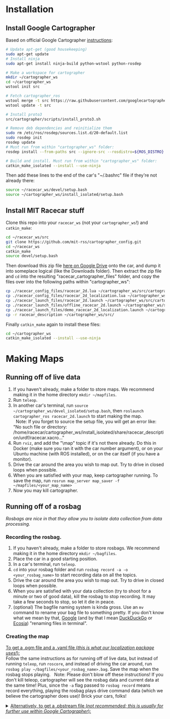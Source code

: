 # Installation

## Install Google Cartographer

Based on official Google Cartographer [instructions](https://google-cartographer-ros.readthedocs.io/en/latest/compilation.html):
```bash
# Update apt-get (good housekeeping)
sudo apt-get update
# Install ninja
sudo apt-get install ninja-build python-wstool python-rosdep

# Make a workspace for cartographer
mkdir ~/cartographer_ws
cd ~/cartographer_ws
wstool init src

# Fetch cartographer_ros
wstool merge -t src https://raw.githubusercontent.com/googlecartographer/cartographer_ros/master/cartographer_ros.rosinstall
wstool update -t src

# Install proto3
src/cartographer/scripts/install_proto3.sh

# Remove deb dependencies and reinitialize them
sudo rm /etc/ros/rosdep/sources.list.d/20-default.list
sudo rosdep init
rosdep update
# Must run from within "cartographer_ws" folder:
rosdep install --from-paths src --ignore-src --rosdistro=${ROS_DISTRO} -y

# Build and install. Must run from within "cartographer_ws" folder:
catkin_make_isolated --install --use-ninja
```

Then add these lines to the end of the car's "~/.bashrc" file if they're not already there:
```bash
source ~/racecar_ws/devel/setup.bash
source ~/cartographer_ws/install_isolated/setup.bash
``` 

## Install MIT Racecar stuff

Clone this repo into your `racecar_ws` (not your `cartographer_ws`!) and `catkin_make`:
```bash
cd ~/racecar_ws/src
git clone https://github.com/mit-rss/cartographer_config.git
cd ~/racecar_ws
catkin_make
source devel/setup.bash
```
Then download this zip file [here on Google Drive](https://drive.google.com/file/d/1a71YjMlLNQapo6Cs3l7ezS-TKVErK0Gs/) onto the car, and dump it into someplace logical (like the Downloads folder). Then extract the zip file and `cd` into the resulting "racecar_cartographer_files" folder, and copy the files over into the following paths within "cartographer_ws":
```bash
cp ./racecar_config_files/racecar_2d.lua ~/cartographer_ws/src/cartographer_ros/cartographer_ros/configuration_files/racecar_2d.lua
cp ./racecar_config_files/racecar_2d_localization.lua ~/cartographer_ws/src/cartographer_ros/cartographer_ros/configuration_files/racecar_2d_localization.lua
cp ./racecar_launch_files/racecar_2d.launch ~/cartographer_ws/src/cartographer_ros/cartographer_ros/launch/racecar_2d.launch
cp ./racecar_launch_files/offline_racecar_2d.launch ~/cartographer_ws/src/cartographer_ros/cartographer_ros/launch/offline_racecar_2d.launch
cp ./racecar_launch_files/demo_racecar_2d_localization.launch ~/cartographer_ws/src/cartographer_ros/cartographer_ros/launch/racecar_2d_localization.launch
cp -r racecar_description ~/cartographer_ws/src/
```
Finally `catkin_make` again to install these files:
```bash
cd ~/cartographer_ws
catkin_make_isolated --install --use-ninja
```
# Making Maps
## Running off of live data
1. If you haven't already, make a folder to store maps. We recommend making it in the home directory `mkdir ~/mapfiles`.
2. Run `teleop`.
4. In another car's terminal, run `source ~/cartographer_ws/devel_isolated/setup.bash`, then `roslaunch cartographer_ros racecar_2d.launch` to start making the map.<br>
&nbsp;&nbsp;Note: If you forget to source the setup file, you will get an error like: "No such file or directory: /home/racecar/cartographer_ws/install_isolated/share/racecar_description/urdf/racecar.xacro..."
5. Run `rviz`, and add the "\map" topic if it's not there already. Do this in Docker (make sure you ran it with the car number argument), or on your Ubuntu machine (with ROS installed), or on the car itself (if you have a monitor).
6. Drive the car around the area you wish to map out. Try to drive in closed loops when possible.
7. When you are satisfied with your map, keep cartographer running. To save the map, run `rosrun map_server map_saver -f ~/mapfiles/<your_map_name>`
8. Now you may kill cartographer.

## Running off of a rosbag
*Rosbags are nice in that they allow you to isolate data collection from data processing.*
### Recording the rosbag.

1. If you haven't already, make a folder to store rosbags. We recommend making it in the home directory `mkdir ~/bagfiles`.
2. Place the car in a good starting position.
3. In a car's terminal, run `teleop`.
4. `cd` into your rosbag folder and run `rosbag record -a -o <your_rosbag_name>` to start recording data on all the topics.
5. Drive the car around the area you wish to map out. Try to drive in closed loops when possible.
6. When you are satisfied with your data collection (try to shoot for a minute or two of good data), kill the rosbag to stop recording. It may take a few seconds to stop, so let it die in peace.
7. (optional) The bagfile naming system is kinda gross. Use an `mv` command to rename your bag file to something pretty. If you don't know what we mean by that, [Google](https://www.google.com/) (and by that I mean [DuckDuckGo](https://duckduckgo.com/) or [Ecosia](https://www.ecosia.org/)) "renaming files in terminal".

### Creating the map
<u>To get a .pgm file and a .yaml file (*this is what our localization package uses!*):</u><br>
Follow the same instructions as for running off of live data, but instead of running `teleop`, run `roscore`, and instead of driving the car around, run `rosbag play ~/bagfiles/<your_rosbag_name>.bag`. Save the map when the rosbag stops playing.
&nbsp;&nbsp;Note: Please don't blow off these instructions! If you don't kill teleop, cartographer will see the rosbag data and current data at the same time! Plus, since the `-a` flag passed to `rosbag record` means record everything, playing the rosbag plays drive command data (which we believe the cartographer does use)! Brick your cars, folks!

<details><summary><u>Alternatively, to get a .pbstream file (<i>not recommended; this is usually for further use within Google Cartographer</i>):</u></summary>
1. Run `roslaunch cartographer_ros offline_racecar_2d.launch bag_filenames:=${HOME}/bagfiles/<your_rosbag_name>.bag`<br>
&ensp; Warning: this will pull up an rviz window.<br>
2. Wait for the bag to finish playing, then watch the terminal and wait until it's done "optimizing".
</details>
